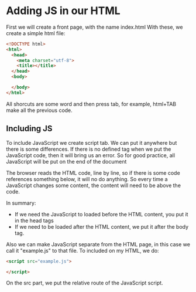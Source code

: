 # Adding JS in our HTML

First we will create a front page, with the name index.html
With these, we create a simple html file:
```HTML
<!DOCTYPE html>
<html>
  <head>
    <meta charset="utf-8">
    <title></title>
  </head>
  <body>

  </body>
</html>
```
All shorcuts are some word and then press tab, for example, html+TAB make all the previous
code.
## Including JS
To include JavaScript we create script tab. We can put it anywhere but there is some differences.
If there is no defined tag when we put the JavaScript code, then it will bring us an error.
So for good practice, all JavaScript will be put on the end of the document

The browser reads the HTML code, line by line, so if there is some code references something below, it will
no do anything. So every time a JavaScript changes some content, the content will need to be above the code.

In summary:
- If we need the JavaScript to loaded before the HTML content, you put it in the head tags
- If we need to be loaded after the HTML content, we put it after the body tag.

Also we can make JavaScript separate from the HTML page, in this case we call it "example.js" to that file.
To included on my HTML, we do:
```HTML
<script src="example.js">

</script>
```
On the src part, we put the relative route of the JavaScript script.
